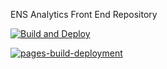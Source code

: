 ENS Analytics Front End Repository

[![Build and Deploy](https://github.com/ethonline2022-ens-analytics/ens-analytics-fe/actions/workflows/deploy.yml/badge.svg?branch=main)](https://github.com/ethonline2022-ens-analytics/ens-analytics-fe/actions/workflows/deploy.yml)

[![pages-build-deployment](https://github.com/ethonline2022-ens-analytics/ens-analytics-fe/actions/workflows/pages/pages-build-deployment/badge.svg?branch=gh-pages)](https://github.com/ethonline2022-ens-analytics/ens-analytics-fe/actions/workflows/pages/pages-build-deployment)
